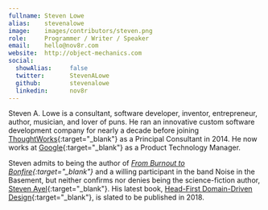 ```yaml
---
fullname: Steven Lowe
alias:    stevenalowe
image:    images/contributors/steven.png
role:     Programmer / Writer / Speaker
email:    hello@nov8r.com
website:  http://object-mechanics.com
social:
  showAlias:     false
  twitter:       StevenALowe
  github:        stevenalowe
  linkedin:      nov8r
---
```


Steven A. Lowe is a consultant, software developer, inventor, entrepreneur, author, musician, and lover of puns. He ran an innovative custom software development company for nearly a decade before joining [ThoughtWorks](https://www.thoughtworks.com/){:target="_blank"} as a Principal Consultant in 2014. He now works at [Google](https://www.google.com/){:target="_blank"} as a Product Technology Manager.

Steven admits to being the author of *[From Burnout to Bonfire](https://www.amazon.com/dp/B0072BSXTA/){:target="_blank"}* and a willing participant in the band Noise in the Basement, but neither confirms nor denies being the science-fiction author, [Steven Ayel](https://www.amazon.com/Steven-Ayel/e/B0077VTTHU/){:target="_blank"}. His latest book, [Head-First Domain-Driven Design](https://www.amazon.com/dp/1491972424/){:target="_blank"}, is slated to be published in 2018.
